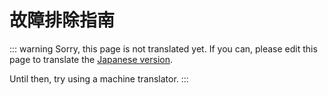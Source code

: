 # 故障排除指南

::: warning
Sorry, this page is not translated yet. If you can, please edit this page to translate the [Japanese version](/docs/admin/troubleshooting.html).

Until then, try using a machine translator.
:::

